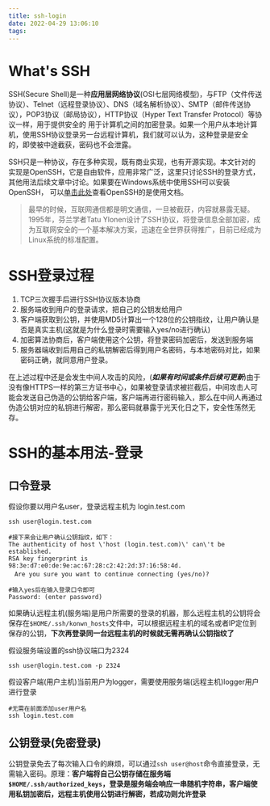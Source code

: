 ```yaml
---
title: ssh-login
date: 2022-04-29 13:06:10
tags:
---
```

# What's SSH
  SSH(Secure Shell)是一种**应用层网络协议**(OSI七层网络模型)，与FTP（文件传送协议）、Telnet（远程登录协议）、DNS（域名解析协议）、SMTP（邮件传送协议），POP3协议（邮局协议），HTTP协议（Hyper Text Transfer Protocol）等协议一样，用于提供安全的 用于计算机之间的加密登录。如果一个用户从本地计算机，使用SSH协议登录另一台远程计算机，我们就可以认为，这种登录是安全的，即使被中途截获，密码也不会泄露。

  SSH只是一种协议，存在多种实现，既有商业实现，也有开源实现。本文针对的实现是OpenSSH，它是自由软件，应用非常广泛，这里只讨论SSH的登录方式，其他用法后续文章中讨论。如果要在Windows系统中使用SSH可以安装OpenSSH，
  可以[单击此处](https://docs.microsoft.com/zh-cn/windows-server/administration/openssh/openssh_install_firstuse)查看OpenSSH的是使用文档。

  > 最早的时候，互联网通信都是明文通信，一旦被截获，内容就暴露无疑。1995年，芬兰学者Tatu Ylonen设计了SSH协议，将登录信息全部加密，成为互联网安全的一个基本解决方案，迅速在全世界获得推广，目前已经成为Linux系统的标准配置。

# SSH登录过程
  1. TCP三次握手后进行SSH协议版本协商
  2. 服务端收到用户的登录请求，把自己的公钥发给用户
  3. 客户端获取到公钥，并使用MD5计算出一个128位的公钥指纹，让用户确认是否是真实主机(这就是为什么登录时需要输入yes/no进行确认)
  4. 加密算法协商后，客户端使用这个公钥，将登录密码加密后，发送到服务端
  5. 服务器端收到后用自己的私钥解密后得到用户名密码，与本地密码对比，如果密码正确，就同意用户登录。

  在上述过程中还是会发生中间人攻击的风险，(***如果有时间或条件后续可更新***)由于没有像HTTPS一样的第三方证书中心，如果被登录请求被拦截后，中间攻击人可能会发送自己伪造的公钥给客户端，客户端再进行密码输入，那么在中间人再通过伪造公钥对应的私钥进行解密，那么密码就暴露于光天化日之下，安全性荡然无存。

# SSH的基本用法-登录
  ## 口令登录
  假设你要以用户名user，登录远程主机为 login.test.com
  ```shell
  ssh user@login.test.com 

  #接下来会让用户确认公钥指纹，如下：
  The authenticity of host \'host (login.test.com)\' can\'t be established.
  RSA key fingerprint is 98:3e:d7:e0:de:9e:ac:67:28:c2:42:2d:37:16:58:4d.
　Are you sure you want to continue connecting (yes/no)?

  #输入yes后在输入登录口令即可
  Password: (enter password)

  ```
  如果确认远程主机(服务端)是用户所需要的登录的机器，那么远程主机的公钥将会保存在`$HOME/.ssh/konwn_hosts`文件中，可以根据远程主机的域名或者IP定位到保存的公钥，**下次再登录同一台远程主机的时候就无需再确认公钥指纹了**

  假设服务端设置的ssh协议端口为2324
  ```shell
  ssh user@login.test.com -p 2324
  ```

  假设客户端(用户主机)当前用户为logger，需要使用服务端(远程主机)logger用户进行登录
  ```shell
  #无需在前面添加user用户名
  ssh login.test.com 
  ```


  ## 公钥登录(免密登录)
  公钥登录免去了每次输入口令的麻烦，可以通过`ssh user@host`命令直接登录，无需输入密码。原理：**客户端将自己公钥存储在服务端`$HOME/.ssh/authorized_keys`，登录是服务端会响应一串随机字符串，客户端使用私钥加密后，远程主机使用公钥进行解密，若成功则允许登录**

